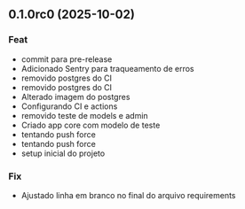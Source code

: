 ## 0.1.0rc0 (2025-10-02)

### Feat

- commit para pre-release
- Adicionado Sentry para traqueamento de erros
- removido postgres do CI
- removido postgres do CI
- Alterado imagem do postgres
- Configurando CI e actions
- removido teste de models e admin
- Criado app core com modelo de teste
- tentando push force
- tentando push force
- setup inicial do projeto

### Fix

- Ajustado linha em branco no final do arquivo requirements
